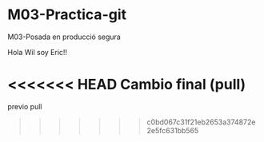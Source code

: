 # M03-Practica-git
M03-Posada en producció segura

Hola Wil soy Eric!!

<<<<<<< HEAD
Cambio final (pull)
=======
previo pull
>>>>>>> c0bd067c31f21eb2653a374872e2e5fc631bb565
